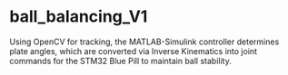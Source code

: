 # ball_balancing_V1
Using OpenCV for tracking, the MATLAB-Simulink controller determines plate angles, which are converted via Inverse Kinematics into joint commands for the STM32 Blue Pill to maintain ball stability.
